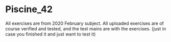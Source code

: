 # Piscine_42
All exercises are from 2020 February subject.
All uploaded exercises are of course verified and tested, and the test mains are with the exercises.
(just in case you finished it and just want to test it)
